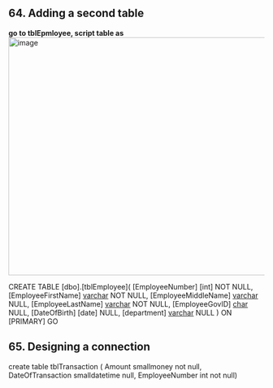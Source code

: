 ## 64. Adding a second table

**go to tblEpmloyee, script table as**
<img width="975" height="468" alt="image" src="https://github.com/user-attachments/assets/3b97d30e-61d3-4429-b17a-3dc57f740c38" />

CREATE TABLE [dbo].[tblEmployee](
	[EmployeeNumber] [int] NOT NULL,
	[EmployeeFirstName] [varchar](50) NOT NULL,
	[EmployeeMiddleName] [varchar](50) NULL,
	[EmployeeLastName] [varchar](50) NOT NULL,
	[EmployeeGovID] [char](10) NULL,
	[DateOfBirth] [date] NULL,
	[department] [varchar](20) NULL
) ON [PRIMARY]
GO

## 65. Designing a connection
create table tblTransaction (
Amount smallmoney not null,
DateOfTransaction smalldatetime null,
EmployeeNumber int not null)
